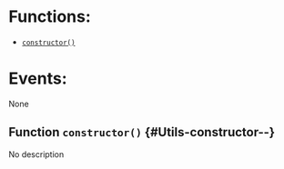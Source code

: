 

# Functions:
- [`constructor()`](#Utils-constructor--)

# Events:
None

## Function `constructor()` {#Utils-constructor--}
No description

